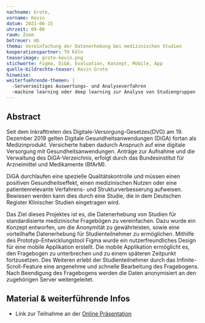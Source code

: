 ```yaml
---
nachname: Grote,
vorname: Kevin
datum: 2021-06-15
uhrzeit: 09-00
raum: Zoom
betreuer: mb
thema: Vereinfachung der Datenerhebung bei medizinischen Studien
kooperationspartner: TH Köln
teaserimage: grote-kevin.png
stichworte: Figma, DiGA, Evaluation, Konzept, Mobile, App
quelle-bildrechte-teaser: Kevin Grote
hinweise:
weiterfuehrende-themen: |
  -Serverseitiges Auswertungs- und Analyseverfahren
  -machine learning oder deep learning zur Analyse von Studiengruppen
---
```


## Abstract

Seit dem Inkrafttreten des Digitale-Versorgung-Gesetzes(DVG) am 19. Dezember 2019 gelten Digitale Gesundheitsanwendungen (DiGA) fortan als Medizinprodukt. 
Versicherte haben dadurch Anspruch auf eine digitale Versorgung mit Gesundheitsanwendungen. Anträge zur Aufnahme und die Verwaltung des DiGA-Verzeichnis, erfolgt durch das Bundesinstitut für Arzneimittel und Medikamente (BfArM). 

DiGA durchlaufen eine spezielle Qualitätskontrolle und müssen einen positiven Gesundheitseffekt, einen medizinischen Nutzen oder eine patientenrelevante Verfahrens- und Strukturverbesserung aufweisen. Bewiesen werden kann dies durch eine Studie, die in dem Deutschen Register Klinischer Studien eingetragen wird. 
	
Das Ziel dieses Projektes ist es, die Datenerhebung von Studien für standardisierte medizinische Fragebögen zu vereinfachen. Dazu wurde ein Konzept entworfen, um die Anonymität zu gewährleisten, sowie eine vorteilhafte Datenerhebung für Studienteilnehmer zu ermöglichen.
Mithilfe des Prototyp-Entwicklungstool Figma wurde ein nutzerfreundliches Design für eine mobile Applikation erstellt.
Die mobile Applikation ermöglicht es, den Fragebogen zu unterbrechen und zu einem späteren Zeitpunkt fortzusetzen. Des Weiteren erlebt der Studienteilnehmer durch das Infinite-Scroll-Feature eine angenehme und schnelle Bearbeitung des Fragebogens. Nach Beendigung des Fragebogens werden die Daten anonymisiert an den zugehörigen Server weitergeleitet.

## Material & weiterführende Infos
- Link zur Teilnahme an der [Online Präsentation](https://th-koeln.github.io/mi-bachelor-praxisprojektseminar/lehrveranstaltungen/abschlussvortraege-300/)

